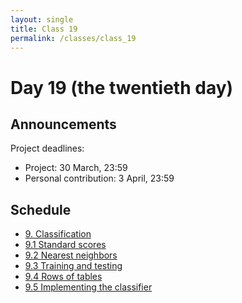 ```yaml
---
layout: single
title: Class 19
permalink: /classes/class_19
---
```


# Day 19 (the twentieth day)

## Announcements

Project deadlines:

* Project: 30 March, 23:59
* Personal contribution: 3 April, 23:59

## Schedule

* [9. Classification](../chapters/09/classification)
* [9.1 Standard scores](../chapters/09/standard_scores)
* [9.2 Nearest neighbors](../chapters/09/Nearest_Neighbors)
* [9.3 Training and testing](../chapters/09/Training_and_Testing)
* [9.4 Rows of tables](../chapters/09/Rows_of_Tables)
* [9.5 Implementing the classifier](../chapters/09/Implementing_the_Classifier)
